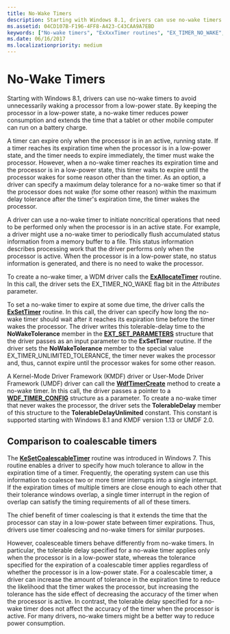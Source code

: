 ```yaml
---
title: No-Wake Timers
description: Starting with Windows 8.1, drivers can use no-wake timers to avoid unnecessarily waking a processor from a low-power state.
ms.assetid: 04CD107B-F196-4FF8-A423-C43CAA9A7EBD
keywords: ["No-wake timers", "ExXxxTimer routines", "EX_TIMER_NO_WAKE", "EX_TIMER_UNLIMITED_TOLERANCE", "coalescable timers", "timer coalescing", "KeSetCoalescableTimer"]
ms.date: 06/16/2017
ms.localizationpriority: medium
---
```


# No-Wake Timers


Starting with Windows 8.1, drivers can use no-wake timers to avoid unnecessarily waking a processor from a low-power state. By keeping the processor in a low-power state, a no-wake timer reduces power consumption and extends the time that a tablet or other mobile computer can run on a battery charge.

A timer can expire only when the processor is in an active, running state. If a timer reaches its expiration time when the processor is in a low-power state, and the timer needs to expire immediately, the timer must wake the processor. However, when a no-wake timer reaches its expiration time and the processor is in a low-power state, this timer waits to expire until the processor wakes for some reason other than the timer. As an option, a driver can specify a maximum delay tolerance for a no-wake timer so that if the processor does not wake (for some other reason) within the maximum delay tolerance after the timer's expiration time, the timer wakes the processor.

A driver can use a no-wake timer to initiate noncritical operations that need to be performed only when the processor is in an active state. For example, a driver might use a no-wake timer to periodically flush accumulated status information from a memory buffer to a file. This status information describes processing work that the driver performs only when the processor is active. When the processor is in a low-power state, no status information is generated, and there is no need to wake the processor.

To create a no-wake timer, a WDM driver calls the [**ExAllocateTimer**](/windows-hardware/drivers/ddi/wdm/nf-wdm-exallocatetimer) routine. In this call, the driver sets the EX\_TIMER\_NO\_WAKE flag bit in the *Attributes* parameter.

To set a no-wake timer to expire at some due time, the driver calls the [**ExSetTimer**](/windows-hardware/drivers/ddi/wdm/nf-wdm-exsettimer) routine. In this call, the driver can specify how long the no-wake timer should wait after it reaches its expiration time before the timer wakes the processor. The driver writes this tolerable-delay time to the **NoWakeTolerance** member in the [**EXT\_SET\_PARAMETERS**](/windows-hardware/drivers/ddi/wdm/ns-wdm-_ext_set_parameters_v0) structure that the driver passes as an input parameter to the **ExSetTimer** routine. If the driver sets the **NoWakeTolerance** member to the special value EX\_TIMER\_UNLIMITED\_TOLERANCE, the timer never wakes the processor and, thus, cannot expire until the processor wakes for some other reason.

A Kernel-Mode Driver Framework (KMDF) driver or User-Mode Driver Framework (UMDF) driver can call the [**WdfTimerCreate**](/windows-hardware/drivers/ddi/wdftimer/nf-wdftimer-wdftimercreate) method to create a no-wake timer. In this call, the driver passes a pointer to a [**WDF\_TIMER\_CONFIG**](/windows-hardware/drivers/ddi/wdftimer/ns-wdftimer-_wdf_timer_config) structure as a parameter. To create a no-wake timer that never wakes the processor, the driver sets the **TolerableDelay** member of this structure to the **TolerableDelayUnlimited** constant. This constant is supported starting with Windows 8.1 and KMDF version 1.13 or UMDF 2.0.

## Comparison to coalescable timers


The [**KeSetCoalescableTimer**](/windows-hardware/drivers/ddi/wdm/nf-wdm-kesetcoalescabletimer) routine was introduced in Windows 7. This routine enables a driver to specify how much tolerance to allow in the expiration time of a timer. Frequently, the operating system can use this information to coalesce two or more timer interrupts into a single interrupt. If the expiration times of multiple timers are close enough to each other that their tolerance windows overlap, a single timer interrupt in the region of overlap can satisfy the timing requirements of all of these timers.

The chief benefit of timer coalescing is that it extends the time that the processor can stay in a low-power state between timer expirations. Thus, drivers use timer coalescing and no-wake timers for similar purposes.

However, coalesceable timers behave differently from no-wake timers. In particular, the tolerable delay specified for a no-wake timer applies only when the processor is in a low-power state, whereas the tolerance specified for the expiration of a coalescable timer applies regardless of whether the processor is in a low-power state. For a coalescable timer, a driver can increase the amount of tolerance in the expiration time to reduce the likelihood that the timer wakes the processor, but increasing the tolerance has the side effect of decreasing the accuracy of the timer when the processor is active. In contrast, the tolerable delay specified for a no-wake timer does not affect the accuracy of the timer when the processor is active. For many drivers, no-wake timers might be a better way to reduce power consumption.

 

